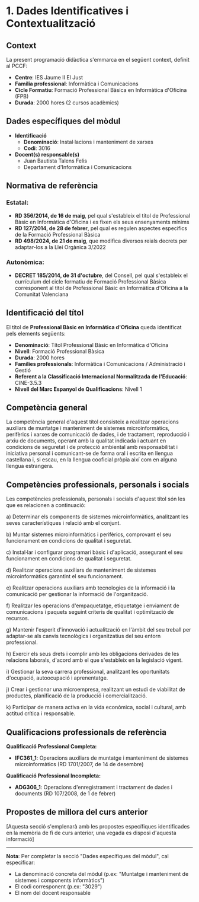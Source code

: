 # 1. Dades Identificatives i Contextualització

## Context

La present programació didàctica s'emmarca en el següent context, definit al PCCF:

* **Centre**: IES Jaume II El Just
* **Família professional**: Informàtica i Comunicacions
* **Cicle Formatiu**: Formació Professional Bàsica en Informàtica d'Oficina (FPB)
* **Durada**: 2000 hores (2 cursos acadèmics)

## Dades específiques del mòdul

* **Identificació**
  * **Denominació**: Instal·lacions i manteniment de xarxes
  * **Codi**: 3016
* **Docent(s) responsable(s)**
  * Juan Bautista Talens Felis
  * Departament d'Informàtica i Comunicacions

<!-- ## Codis dels mòduls per FPB Informàtica d'Oficina:

**1r Curs:**
  - **3029**: Muntatge i manteniment de sistemes i components informàtics (290h)
  - **3031**: Ofimàtica i arxiu de documents (300h)
  - **3009**: Ciències aplicades I (158h)
  - **3011**: Comunicació i societat I (158h)
  - **CV0005**: Formació i orientació laboral I (30h)
  - **Tutoria** (34h)

**2n Curs:**
  - **3016**: Instal·lació i manteniment de xarxes per a transmissió de dades (255h)
  - **3030**: Operacions auxiliars per a la configuració i l'explotació (155h)
  - **3019**: Ciències aplicades II (158h)
  - **3012**: Comunicació i societat II (158h)
  - **CV0006**: Formació i orientació laboral II (30h)
  - **3033**: Formació en centres de treball (FCT) (240h)
  - **Tutoria** (34h) -->

## Normativa de referència

### Estatal:
- **RD 356/2014, de 16 de maig**, pel qual s'estableix el títol de Professional Bàsic en Informàtica d'Oficina i es fixen els seus ensenyaments mínims
- **RD 127/2014, de 28 de febrer**, pel qual es regulen aspectes específics de la Formació Professional Bàsica
- **RD 498/2024, de 21 de maig**, que modifica diversos reials decrets per adaptar-los a la Llei Orgànica 3/2022

### Autonòmica:
- **DECRET 185/2014, de 31 d'octubre**, del Consell, pel qual s'estableix el currículum del cicle formatiu de Formació Professional Bàsica corresponent al títol de Professional Bàsic en Informàtica d'Oficina a la Comunitat Valenciana

## Identificació del títol

El títol de **Professional Bàsic en Informàtica d'Oficina** queda identificat pels elements següents:

* **Denominació**: Títol Professional Bàsic en Informàtica d'Oficina
* **Nivell**: Formació Professional Bàsica
* **Durada**: 2000 hores
* **Famílies professionals**: Informàtica i Comunicacions / Administració i Gestió
* **Referent a la Classificació Internacional Normalitzada de l'Educació**: CINE-3.5.3
* **Nivell del Marc Espanyol de Qualificacions**: Nivell 1

## Competència general

La competència general d'aquest títol consisteix a realitzar operacions auxiliars de muntatge i manteniment de sistemes microinformàtics, perifèrics i xarxes de comunicació de dades, i de tractament, reproducció i arxiu de documents, operant amb la qualitat indicada i actuant en condicions de seguretat i de protecció ambiental amb responsabilitat i iniciativa personal i comunicant-se de forma oral i escrita en llengua castellana i, si escau, en la llengua cooficial pròpia així com en alguna llengua estrangera.

## Competències professionals, personals i socials

Les competències professionals, personals i socials d'aquest títol són les que es relacionen a continuació:

a) Determinar els components de sistemes microinformàtics, analitzant les seves característiques i relació amb el conjunt.

b) Muntar sistemes microinformàtics i perifèrics, comprovant el seu funcionament en condicions de qualitat i seguretat.

c) Instal·lar i configurar programari bàsic i d'aplicació, assegurant el seu funcionament en condicions de qualitat i seguretat.

d) Realitzar operacions auxiliars de manteniment de sistemes microinformàtics garantint el seu funcionament.

e) Realitzar operacions auxiliars amb tecnologies de la informació i la comunicació per gestionar la informació de l'organització.

f) Realitzar les operacions d'empaquetatge, etiquetatge i enviament de comunicacions i paquets seguint criteris de qualitat i optimització de recursos.

g) Mantenir l'esperit d'innovació i actualització en l'àmbit del seu treball per adaptar-se als canvis tecnològics i organitzatius del seu entorn professional.

h) Exercir els seus drets i complir amb les obligacions derivades de les relacions laborals, d'acord amb el que s'estableix en la legislació vigent.

i) Gestionar la seva carrera professional, analitzant les oportunitats d'ocupació, autoocupació i aprenentatge.

j) Crear i gestionar una microempresa, realitzant un estudi de viabilitat de productes, planificació de la producció i comercialització.

k) Participar de manera activa en la vida econòmica, social i cultural, amb actitud crítica i responsable.

## Qualificacions professionals de referència

**Qualificació Professional Completa:**
- **IFC361_1**: Operacions auxiliars de muntatge i manteniment de sistemes microinformàtics (RD 1701/2007, de 14 de desembre)

**Qualificació Professional Incompleta:**
- **ADG306_1**: Operacions d'enregistrament i tractament de dades i documents (RD 107/2008, de 1 de febrer)

## Propostes de millora del curs anterior

[Aquesta secció s'emplenarà amb les propostes específiques identificades en la memòria de fi de curs anterior, una vegada es disposi d'aquesta informació]

---

**Nota**: Per completar la secció "Dades específiques del mòdul", cal especificar:
- La denominació concreta del mòdul (p.ex: "Muntatge i manteniment de sistemes i components informàtics")
- El codi corresponent (p.ex: "3029")
- El nom del docent responsable